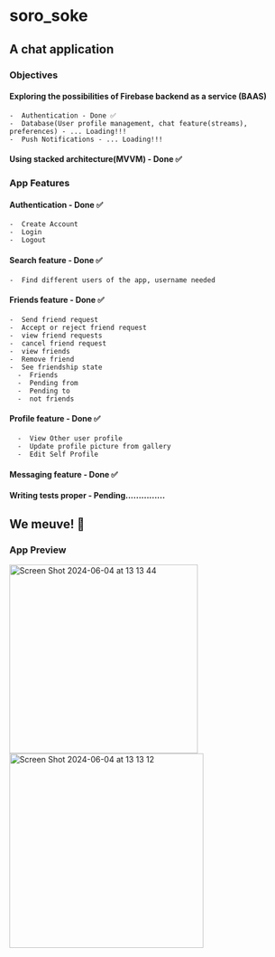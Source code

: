 # soro_soke

## A chat application

### Objectives
  #### Exploring the possibilities of Firebase backend as a service (BAAS)
    -  Authentication - Done ✅
    -  Database(User profile management, chat feature(streams), preferences) - ... Loading!!!
    -  Push Notifications - ... Loading!!!
  
  #### Using stacked architecture(MVVM) - Done ✅
  
### App Features
  #### Authentication  - Done ✅
    -  Create Account
    -  Login
    -  Logout


  #### Search feature  - Done ✅
    -  Find different users of the app, username needed
  
  #### Friends feature  -  Done ✅
    -  Send friend request
    -  Accept or reject friend request
    -  view friend requests
    -  cancel friend request
    -  view friends
    -  Remove friend
    -  See friendship state
      -  Friends
      -  Pending from
      -  Pending to
      -  not friends
      
  #### Profile feature - Done ✅
      -  View Other user profile
      -  Update profile picture from gallery
      -  Edit Self Profile
      
  #### Messaging feature  -  Done ✅
      
      
  #### Writing tests proper  -  Pending...............

## We meuve! 🚀

### App Preview

<img width="334" alt="Screen Shot 2024-06-04 at 13 13 44" src="https://github.com/habyaad/soro_soke/assets/66385365/4650e403-8246-4b80-82af-529045c63516">

<img width="344" alt="Screen Shot 2024-06-04 at 13 13 12" src="https://github.com/habyaad/soro_soke/assets/66385365/d6bab501-6cde-4b36-9044-ccb44e278751">


